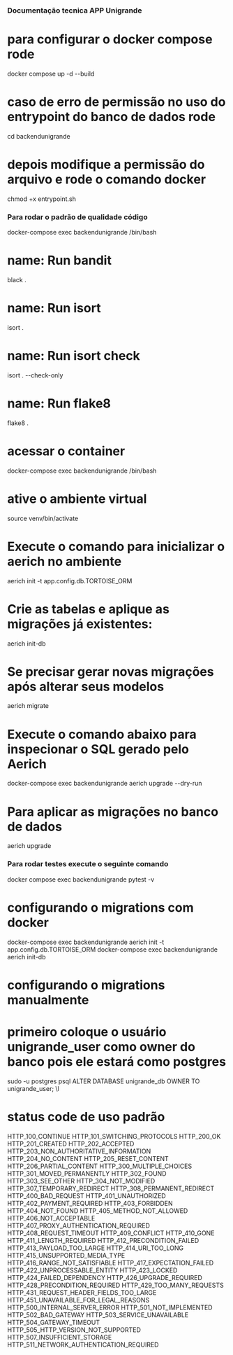### Documentação tecnica APP Unigrande

# para configurar o docker compose rode
docker compose up -d --build

# caso de erro de permissão no uso do entrypoint do banco de dados rode
cd backendunigrande 

# depois modifique a permissão do arquivo e rode o comando docker
chmod +x entrypoint.sh

### Para rodar o padrão de qualidade código

docker-compose exec backendunigrande /bin/bash

# name: Run bandit
   black .
# name: Run isort
   isort .
# name: Run isort check
   isort . --check-only
# name: Run flake8
   flake8 .

# acessar o container 
  docker-compose exec backendunigrande /bin/bash
# ative o ambiente virtual
   source venv/bin/activate
# Execute o comando para inicializar o aerich no ambiente
   aerich init -t app.config.db.TORTOISE_ORM
# Crie as tabelas e aplique as migrações já existentes:
   aerich init-db
# Se precisar gerar novas migrações após alterar seus modelos
   aerich migrate
# Execute o comando abaixo para inspecionar o SQL gerado pelo Aerich
   docker-compose exec backendunigrande aerich upgrade --dry-run
# Para aplicar as migrações no banco de dados
   aerich upgrade

### Para rodar testes execute o seguinte comando

docker compose exec backendunigrande pytest -v

# configurando o migrations com docker
   docker-compose exec backendunigrande aerich init -t app.config.db.TORTOISE_ORM
   docker-compose exec backendunigrande aerich init-db

# configurando o migrations manualmente

# primeiro coloque o usuário unigrande_user como owner do banco pois ele estará como postgres
   sudo -u postgres psql
   ALTER DATABASE unigrande_db OWNER TO unigrande_user;
   \l
   
# status code de uso padrão
HTTP_100_CONTINUE
HTTP_101_SWITCHING_PROTOCOLS
HTTP_200_OK
HTTP_201_CREATED
HTTP_202_ACCEPTED
HTTP_203_NON_AUTHORITATIVE_INFORMATION
HTTP_204_NO_CONTENT
HTTP_205_RESET_CONTENT
HTTP_206_PARTIAL_CONTENT
HTTP_300_MULTIPLE_CHOICES
HTTP_301_MOVED_PERMANENTLY
HTTP_302_FOUND
HTTP_303_SEE_OTHER
HTTP_304_NOT_MODIFIED
HTTP_307_TEMPORARY_REDIRECT
HTTP_308_PERMANENT_REDIRECT
HTTP_400_BAD_REQUEST
HTTP_401_UNAUTHORIZED
HTTP_402_PAYMENT_REQUIRED
HTTP_403_FORBIDDEN
HTTP_404_NOT_FOUND
HTTP_405_METHOD_NOT_ALLOWED
HTTP_406_NOT_ACCEPTABLE
HTTP_407_PROXY_AUTHENTICATION_REQUIRED
HTTP_408_REQUEST_TIMEOUT
HTTP_409_CONFLICT
HTTP_410_GONE
HTTP_411_LENGTH_REQUIRED
HTTP_412_PRECONDITION_FAILED
HTTP_413_PAYLOAD_TOO_LARGE
HTTP_414_URI_TOO_LONG
HTTP_415_UNSUPPORTED_MEDIA_TYPE
HTTP_416_RANGE_NOT_SATISFIABLE
HTTP_417_EXPECTATION_FAILED
HTTP_422_UNPROCESSABLE_ENTITY
HTTP_423_LOCKED
HTTP_424_FAILED_DEPENDENCY
HTTP_426_UPGRADE_REQUIRED
HTTP_428_PRECONDITION_REQUIRED
HTTP_429_TOO_MANY_REQUESTS
HTTP_431_REQUEST_HEADER_FIELDS_TOO_LARGE
HTTP_451_UNAVAILABLE_FOR_LEGAL_REASONS
HTTP_500_INTERNAL_SERVER_ERROR
HTTP_501_NOT_IMPLEMENTED
HTTP_502_BAD_GATEWAY
HTTP_503_SERVICE_UNAVAILABLE
HTTP_504_GATEWAY_TIMEOUT
HTTP_505_HTTP_VERSION_NOT_SUPPORTED
HTTP_507_INSUFFICIENT_STORAGE
HTTP_511_NETWORK_AUTHENTICATION_REQUIRED